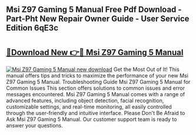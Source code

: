 ## Msi Z97 Gaming 5 Manual Free Pdf Download - Part-Pht New Repair Owner Guide - User Service Edition 6qE3c

# <h2><a href="http://cf15977.oget.top/?id=Msi+Z97+Gaming+5+Manual">🔗Download New 👉🔴 Msi Z97 Gaming 5 Manual</a></h2>

[![Msi Z97 Gaming 5 Manual new download](https://i.imgur.com/5g1atiW.png)](http://cf15977.oget.top/?id=Msi+Z97+Gaming+5+Manual)
Get the Most Out of It! This manual offers tips and tricks to maximize the performance of your new Msi Z97 Gaming 5 Manual. Troubleshooting Guide Msi Z97 Gaming 5 Manual for Common Issues This section offers solutions to common issues and error messages encountered. Msi Z97 Gaming 5 Manual comes with a range of advanced features, including object detection, facial recognition, customizable settings, and real-time monitoring, all easily controlled through the user-friendly and intuitive interface. Please Don't Be Afraid to Ask Msi Z97 Gaming 5 Manual. Our customer support team is ready to answer your questions.
